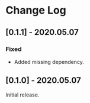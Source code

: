 # Change Log

## [0.1.1] - 2020.05.07

### Fixed

- Added missing dependency.

## [0.1.0] - 2020.05.07

Initial release.
